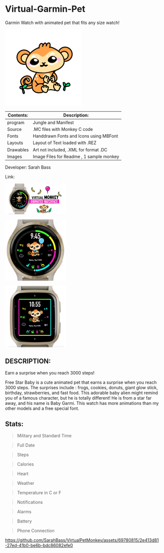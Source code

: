 # Virtual-Garmin-Pet
Garmin Watch with animated pet that fits any size watch!


![Alt text](https://github.com/SarahBass/VirtualPetMonkey/blob/main/bigdog2.png)




Contents: | Description:
--------- | ------------
program  | Jungle and Manifest 
Source | .MC files with Monkey C code
Fonts | Handdrawn Fonts and Icons using MBFont 
Layouts | Layout of Text loaded with .REZ 
Drawables | Art not included, .XML for format .DC
Images    | Image Files for Readme , 1 sample monkey
 
 Developer: Sarah Bass
 
 Link: 
 
 [<img src="https://github.com/SarahBass/VirtualPetMonkey/blob/main/Untitled%20110.jpeg" width="200" height="100">](https://apps.garmin.com/en-US/apps/5a0ab9df-301b-4d21-bfa8-1f0aaa8ce2bd)
 
[<img src="https://github.com/SarahBass/VirtualPetMonkey/blob/main/Garmin%20logo%20icon%2033.jpeg" width="200" height="200">](https://apps.garmin.com/en-US/apps/5a0ab9df-301b-4d21-bfa8-1f0aaa8ce2bd)

[<img src="https://github.com/SarahBass/VirtualPetMonkey/blob/main/Garmin%20logo%20icon%2035.jpeg" width="200" height="200">](https://apps.garmin.com/en-US/apps/5a0ab9df-301b-4d21-bfa8-1f0aaa8ce2bd)

## DESCRIPTION:
Earn a surprise when you reach 3000 steps!

Free Star Baby is a cute animated pet that earns a surprise when you reach 3000 steps. The surprises include : frogs, cookies, donuts, giant glow stick, birthday, strawberries, and fast food. This adorable baby alien might remind you of a famous character, but he is totally different! He is from a star far away, and his name is Baby Garmi. This watch has more animations than my other models and a free special font. 


## Stats:

>Military and Standard Time

>Full Date

>Steps

>Calories

>Heart

>Weather

>Temperature in C or F

>Notifications

>Alarms

>Battery

>Phone Connection

https://github.com/SarahBass/VirtualPetMonkey/assets/69780815/2e413d81-27ed-41b0-be6b-bdc86082efe0













